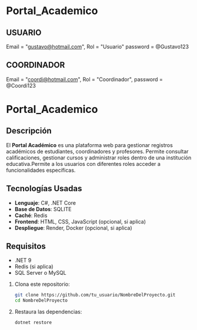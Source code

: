# Portal_Academico

## USUARIO
Email = "gustavo@hotmail.com",
Rol = "Usuario"
password = @Gustavo123

## COORDINADOR
Email = "coordi@hotmail.com",
Rol = "Coordinador",
password = @Coordi123

# Portal_Academico

## Descripción
El **Portal Académico** es una plataforma web para gestionar registros académicos de estudiantes, coordinadores y profesores. Permite consultar calificaciones, gestionar cursos y administrar roles dentro de una institución educativa.Permite a los usuarios con diferentes roles acceder a funcionalidades específicas.

## Tecnologías Usadas
- **Lenguaje**: C#, .NET Core
- **Base de Datos**: SQLITE
- **Caché**: Redis
- **Frontend**: HTML, CSS, JavaScript (opcional, si aplica)
- **Despliegue**: Render, Docker (opcional, si aplica)

## Requisitos
- .NET 9
- Redis (si aplica)
- SQL Server o MySQL

1. Clona este repositorio:
   ```bash
   git clone https://github.com/tu_usuario/NombreDelProyecto.git
   cd NombreDelProyecto
   ```

2. Restaura las dependencias:
   ```bash
   dotnet restore
   ```